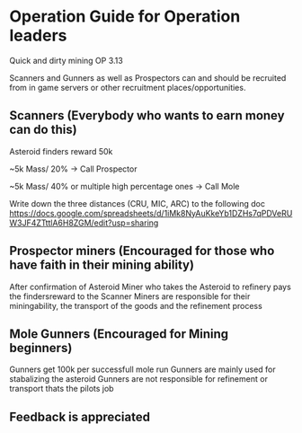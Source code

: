 # Operation Guide for Operation leaders

Quick and dirty mining OP 3.13

Scanners and Gunners as well as Prospectors can and should be recruited from in game servers or other recruitment places/opportunities.

## Scanners (Everybody who wants to earn money can do this)
Asteroid finders reward 50k

~5k Mass/ 20% -> Call Prospector

~5k Mass/ 40% or multiple high percentage ones -> Call Mole

Write down the three distances (CRU, MIC, ARC) to the following doc
https://docs.google.com/spreadsheets/d/1iMk8NyAuKkeYb1DZHs7qPDVeRUW3JF4ZTttlA6H8ZGM/edit?usp=sharing


## Prospector miners (Encouraged for those who have faith in their mining ability)
After confirmation of Asteroid Miner who takes the Asteroid to refinery pays the findersreward to the Scanner
Miners are responsible for their miningability, the transport of the goods and the refinement process

## Mole Gunners (Encouraged for Mining beginners)
Gunners get 100k per successfull mole run
Gunners are mainly used for stabalizing the asteroid
Gunners are not responsible for refinement or transport thats the pilots job



## Feedback is appreciated
